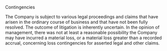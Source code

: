 Contingencies

The Company  is subject to various legal proceedings and claims that have arisen in the ordinary course of business and that
have not been fully resolved. The outcome of litigation is inherently uncertain. In the opinion of management, there was not at
least a reasonable possibility the Company may have incurred a material loss, or a material loss greater than a recorded accrual,
concerning loss contingencies for asserted legal and other claims.